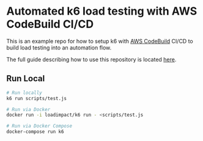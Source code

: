 # Automated k6 load testing with AWS CodeBuild CI/CD

This is an example repo for how to setup k6 with [AWS CodeBuild](https://aws.amazon.com/codebuild/) CI/CD to build load testing into an automation flow.

The full guide describing how to use this repository is located [here](https://blog.loadimpact.com/).

## Run Local

```bash
# Run locally
k6 run scripts/test.js

# Run via Docker
docker run -i loadimpact/k6 run - <scripts/test.js

# Run via Docker Compose
docker-compose run k6
```
